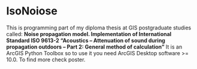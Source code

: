 # IsoNoiose
This is programming part of my diploma thesis at GIS postgraduate studies called:
**Noise propagation model. Implementation of International Standard ISO 9613-2 “Acoustics – Attenuation of sound during propagation outdoors – Part 2: General method of calculation”**
It is an ArcGIS Python Toolbox so to use it you need ArcGIS Desktop software >= 10.0.
To find more check poster.
